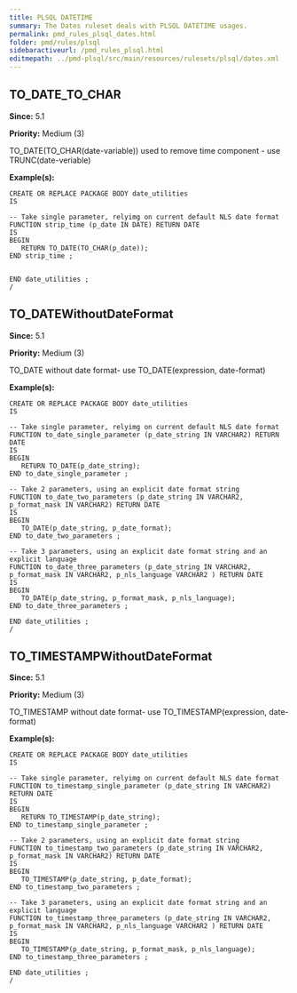 ```yaml
---
title: PLSQL DATETIME
summary: The Dates ruleset deals with PLSQL DATETIME usages.
permalink: pmd_rules_plsql_dates.html
folder: pmd/rules/plsql
sidebaractiveurl: /pmd_rules_plsql.html
editmepath: ../pmd-plsql/src/main/resources/rulesets/plsql/dates.xml
---
```

## TO_DATE_TO_CHAR
**Since:** 5.1

**Priority:** Medium (3)

TO_DATE(TO_CHAR(date-variable)) used to remove time component - use TRUNC(date-veriable)

**Example(s):**
```
CREATE OR REPLACE PACKAGE BODY date_utilities
IS
 
-- Take single parameter, relyimg on current default NLS date format 
FUNCTION strip_time (p_date IN DATE) RETURN DATE
IS
BEGIN
   RETURN TO_DATE(TO_CHAR(p_date)); 
END strip_time ;


END date_utilities ;
/
```

## TO_DATEWithoutDateFormat
**Since:** 5.1

**Priority:** Medium (3)

TO_DATE without date format- use TO_DATE(expression, date-format)

**Example(s):**
```
CREATE OR REPLACE PACKAGE BODY date_utilities
IS
 
-- Take single parameter, relyimg on current default NLS date format 
FUNCTION to_date_single_parameter (p_date_string IN VARCHAR2) RETURN DATE
IS
BEGIN
   RETURN TO_DATE(p_date_string); 
END to_date_single_parameter ;

-- Take 2 parameters, using an explicit date format string  
FUNCTION to_date_two_parameters (p_date_string IN VARCHAR2, p_format_mask IN VARCHAR2) RETURN DATE
IS
BEGIN
   TO_DATE(p_date_string, p_date_format); 
END to_date_two_parameters ;

-- Take 3 parameters, using an explicit date format string and an explicit language    
FUNCTION to_date_three_parameters (p_date_string IN VARCHAR2, p_format_mask IN VARCHAR2, p_nls_language VARCHAR2 ) RETURN DATE
IS
BEGIN
   TO_DATE(p_date_string, p_format_mask, p_nls_language); 
END to_date_three_parameters ;

END date_utilities ;
/
```

## TO_TIMESTAMPWithoutDateFormat
**Since:** 5.1

**Priority:** Medium (3)

TO_TIMESTAMP without date format- use TO_TIMESTAMP(expression, date-format)

**Example(s):**
```
CREATE OR REPLACE PACKAGE BODY date_utilities
IS
 
-- Take single parameter, relyimg on current default NLS date format 
FUNCTION to_timestamp_single_parameter (p_date_string IN VARCHAR2) RETURN DATE
IS
BEGIN
   RETURN TO_TIMESTAMP(p_date_string); 
END to_timestamp_single_parameter ;

-- Take 2 parameters, using an explicit date format string  
FUNCTION to_timestamp_two_parameters (p_date_string IN VARCHAR2, p_format_mask IN VARCHAR2) RETURN DATE
IS
BEGIN
   TO_TIMESTAMP(p_date_string, p_date_format); 
END to_timestamp_two_parameters ;

-- Take 3 parameters, using an explicit date format string and an explicit language    
FUNCTION to_timestamp_three_parameters (p_date_string IN VARCHAR2, p_format_mask IN VARCHAR2, p_nls_language VARCHAR2 ) RETURN DATE
IS
BEGIN
   TO_TIMESTAMP(p_date_string, p_format_mask, p_nls_language); 
END to_timestamp_three_parameters ;

END date_utilities ;
/
```

